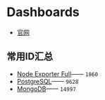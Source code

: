 # Dashboards

* [官网](https://grafana.com/grafana/dashboards/)

## 常用ID汇总

* [Node Exporter Full](https://grafana.com/grafana/dashboards/1860)—— `1860`
* [PostgreSQL](https://grafana.com/grafana/dashboards/9628)—— `9628`
* [MongoDB](https://grafana.com/grafana/dashboards/14997)—— `14997`
